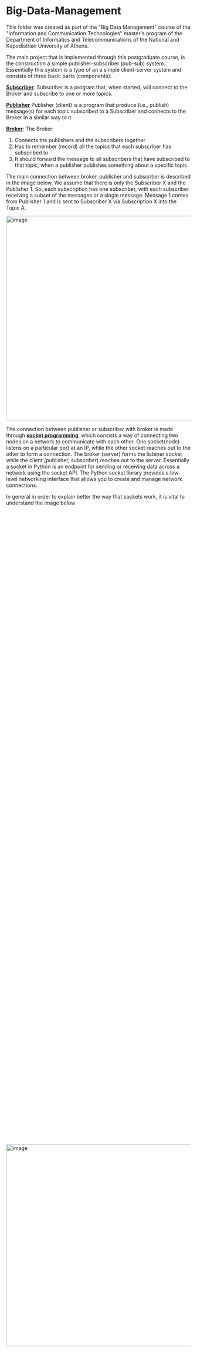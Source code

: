 # Big-Data-Management
This folder was created as part of the "Big Data Management" course of the "Information and Communication Technologies" master's program of the Department of Informatics and Telecommunications of the National and Kapodistrian University of Athens.

The main project that is implemented through this postgraduate course, is the construction a simple publisher-subscriber (pub-sub) system. Essemtially this system is a type of an a simple client-server system and consists of three basic parts (components):

[**Subscriber**]((https://github.com/DimOriCoding/Big-Data-Management/blob/main/sub.py)): Subscriber is a program that, when started, will connect to the Broker and subscribe to one or more topics.
 
[**Publisher**]((https://github.com/DimOriCoding/Big-Data-Management/blob/main/pub.py)) Publisher (client) is a program that produce (i.e., publish) message(s) for each topic subscribed to a Subscriber and connects to the Broker in a similar way to it.

[**Broker**]((https://github.com/DimOriCoding/Big-Data-Management/blob/main/broker.py)): The Broker:
1) Connects the publishers and the subscribers together
2) Has to remember (record) all the topics that each subscriber has subscribed to
4) It should forward the message to all subscribers that have subscribed to that topic, when a publisher publishes something about a specific
 topic.

The main connection between broker, publisher and subscriber is described in the image below. We assume that there is only the Subscriber X and the Publisher 1. So, each subscription has one subscriber, with each subscriber receiving a subset of the messages or a single message. Message 1 comes from Publisher 1 and is sent to Subscriber X via Subscription X into the Topic A.


<img width="826" height="558" alt="image" src="https://github.com/user-attachments/assets/47233e43-7299-4426-81d0-c67a9bbbaf0e" />










The connection between publisher or subscriber with broker is made through [**socket programming**](https://github.com/DimOriCoding/Big-Data-Management/blob/main/Pub-Sub%20system%20assignment%20report.pdf), which consists a way of connecting two nodes on a network to communicate with each other. One socket(node) listens on a particular port at an IP, while the other socket reaches out to the other to form a connection. The broker (server) forms the listener socket while the client (publisher, subscriber) reaches out to the server. Essentially a socket in Python is an endpoint for sending or receiving data across a network using the socket API. The Python socket library provides a low-level networking interface that allows you to create and manage network connections. 

In general in order to explain better the way that sockets work, it is vital to understand the image below


<div style="display: flex; justify-content: center; align-items: center; height: 100vh;">
  <img
    width="950"
    height="550"
    alt="image"
    src="https://github.com/user-attachments/assets/5df297a6-fdc0-48da-be38-d1d6ea0fd22e"
  />
</div>









The top left-hand column represents the server (broker), the column on the right side represents the client (subscriber or publisher) 

From the server side it is observable that the API calls that the server makes to set up a “listening” socket which listens for connections from clients and consists of these methods:

.socket(): where a socket object is created

.bind(): This method binds broker to a specific IP and port so that it can listen to incoming requests on that IP and port.

.listen(): This method puts the broker into listening mode when a client connects

.accept(): When a subscriber or publisher connects, the server calls .accept() to accept, or complete, the connection.

.connect(): The subscriber or publisher calls this method to establish a connection to the server and initiate the three-way handshake. The handshake step is important because it ensures that the client (subscriber/publisher) can reach the server (broker) and vice-versa. 

.send(), .recv() By calling these methods data is exchanged (sending and receiving data) between the client and server

Additionally there is the .sendall() function from python socket library which allow to send data to a server to which the socket is connected and the server can also send data to the client using it.

.close(): This method helps client and server to close their respective connection sockets.

This exercise in order to run correctly first broker.py must be run, then sub.py and finally pub.py must be run.
